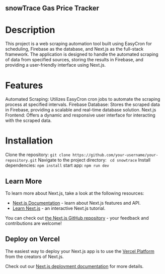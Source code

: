 ## snowTrace Gas Price Tracker

# Description

This project is a web scraping automation tool built using EasyCron for scheduling, Firebase as the database, and Next.js as the full-stack framework. The application is designed to handle the automated scraping of data from specified sources, storing the results in Firebase, and providing a user-friendly interface using Next.js.

# Features

Automated Scraping: Utilizes EasyCron cron jobs to automate the scraping process at specified intervals.
Firebase Database: Stores the scraped data in Firebase, providing a scalable and real-time database solution.
Next.js Frontend: Offers a dynamic and responsive user interface for interacting with the scraped data.

# Installation 
Clone the repository: ``` git clone https://github.com/your-username/your-repository.git ```
Navigate to the project directory: ``` cd snowtrace```
Install dependencies: ``` npm install ```
start app: ``` npm run dev ```


## Learn More

To learn more about Next.js, take a look at the following resources:

- [Next.js Documentation](https://nextjs.org/docs) - learn about Next.js features and API.
- [Learn Next.js](https://nextjs.org/learn) - an interactive Next.js tutorial.

You can check out [the Next.js GitHub repository](https://github.com/vercel/next.js/) - your feedback and contributions are welcome!

## Deploy on Vercel

The easiest way to deploy your Next.js app is to use the [Vercel Platform](https://vercel.com/new?utm_medium=default-template&filter=next.js&utm_source=create-next-app&utm_campaign=create-next-app-readme) from the creators of Next.js.

Check out our [Next.js deployment documentation](https://nextjs.org/docs/deployment) for more details.
